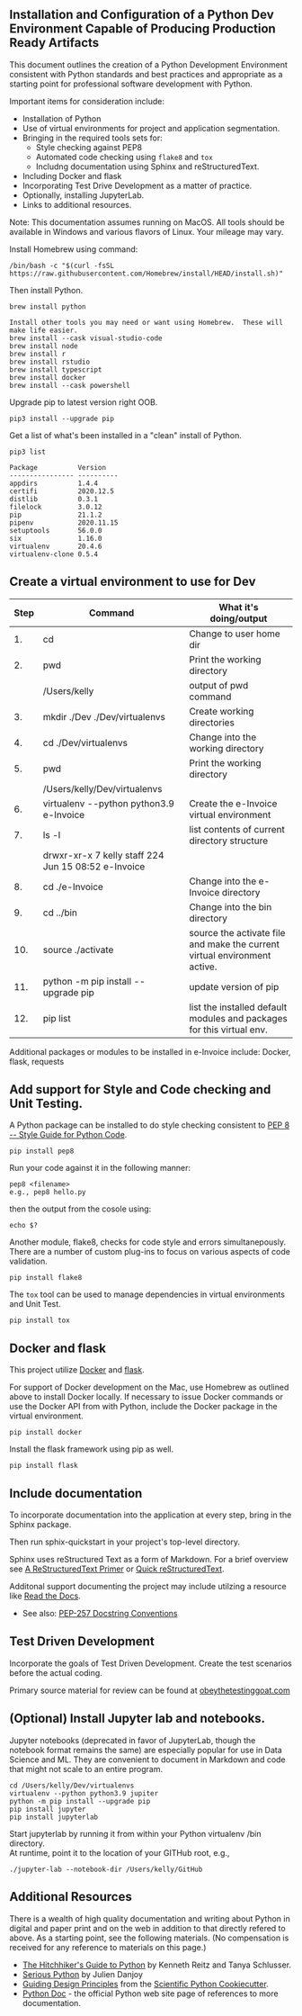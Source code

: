 ## Installation and Configuration of a Python Dev Environment Capable of Producing Production Ready Artifacts

This document outlines the creation of a Python Development Environment consistent with Python standards and best practices and appropriate as a starting point for professional software development with Python.  

Important items for consideration include:
- Installation of Python
- Use of virtual environments for project and application segmentation.
- Bringing in the required tools sets for:
    - Style checking against PEP8
    - Automated code checking using ```flake8``` and ```tox```
    - Includng documentation using Sphinx and reStructuredText.
- Including Docker and flask
- Incorporating Test Drive Development as a matter of practice.
- Optionally, installing JupyterLab.
- Links to additional resources.


Note:  This documentation assumes running on MacOS.  All tools should be available in Windows and various flavors of Linux.  Your mileage may vary. 

Install Homebrew using command:  
```
/bin/bash -c "$(curl -fsSL https://raw.githubusercontent.com/Homebrew/install/HEAD/install.sh)"
```

Then install Python.
```
brew install python
```

```
Install other tools you may need or want using Homebrew.  These will make life easier.
brew install --cask visual-studio-code
brew install node
brew install r
brew install rstudio
brew install typescript
brew install docker
brew install --cask powershell
```


Upgrade pip to latest version right OOB. 
```
pip3 install --upgrade pip
```

Get a list of what's been installed in a "clean" install of Python.
```
pip3 list

Package          Version
---------------- ----------
appdirs          1.4.4
certifi          2020.12.5
distlib          0.3.1
filelock         3.0.12
pip              21.1.2
pipenv           2020.11.15
setuptools       56.0.0
six              1.16.0
virtualenv       20.4.6
virtualenv-clone 0.5.4
```


## Create a virtual environment to use for Dev

Step|Command|What it's doing/output
---|---|---
1.|cd|Change to user home dir
2.|pwd|Print the working directory
 | |/Users/kelly|output of pwd command
3.|mkdir ./Dev ./Dev/virtualenvs|Create working directories 
4.|cd ./Dev/virtualenvs|Change into the working directory
5.|pwd| Print the working directory
 | |/Users/kelly/Dev/virtualenvs|
6.|virtualenv --python python3.9 e-Invoice|Create the e-Invoice virtual environment
7.|ls -l|list contents of current directory structure|
 |  |drwxr-xr-x  7 kelly  staff  224 Jun 15 08:52 e-Invoice
 8.|cd ./e-Invoice|Change into the e-Invoice directory 
9.|cd ../bin|Change into the bin directory
10.|source ./activate | source the activate file and make the current virtual environment active.
11.|python -m pip install --upgrade pip | update version of pip 
12.|pip list | list the installed default modules and packages for this virtual env.

Additional packages or modules to be installed in e-Invoice include:
Docker, flask, requests

## Add support for Style and Code checking and Unit Testing.
A Python package can be installed to do style checking consistent to [PEP 8 -- Style Guide for Python Code](https://www.python.org/dev/peps/pep-0008/).

```
pip install pep8
```

Run your code against it in the following manner:
```
pep8 <filename>
e.g., pep8 hello.py
```

then the output from the cosole using:
``` 
echo $?
```

Another module, flake8, checks for code style and errors simultanepously.  There are a number of custom plug-ins to focus on various aspects of code validation.  

```
pip install flake8
```


The ```tox``` tool can be used to manage dependencies in virtual environments and Unit Test.

```
pip install tox
```


## Docker and flask

This project utilize [Docker](https://www.docker.com) and [flask](https://pypi.org/project/Flask/).

For support of Docker development on the Mac, use Homebrew as outlined above to install Docker locally.  If necessary to issue Docker commands or use the Docker API from with Python, include the Docker package in the virtual environment.

```
pip install docker
```

Install the flask framework using pip as well.

```
pip install flask
```

## Include documentation
To incorporate documentation into the application at every step, bring in the Sphinx package.  

Then run sphix-quickstart in your project's top-level directory.

Sphinx uses reStructured Text as a form of Markdown.  For a brief overview see [A ReStructuredText Primer](https://docutils.sourceforge.io/docs/user/rst/quickstart.html) or [Quick reStructuredText](https://docutils.sourceforge.io/docs/user/rst/quicktest.html).

Additonal support documenting the project may include utilzing a resource like [Read the Docs](http://readthedocs.org).

- See also: [PEP-257 Docstring Conventions](https://www.python.org/dev/peps/pep-0257/) 



## Test Driven Development

Incorporate the goals of Test Driven Development.  Create the test scenarios before the actual coding.  

Primary source material for review can be found at [obeythetestinggoat.com](https://www.obeythetestinggoat.com)




## (Optional) Install Jupyter lab and notebooks.

Jupyter notebooks (deprecated in favor of JupyterLab, though the notebook format remains the same) are especially popular for use in Data Science and ML.  They are convenient to document in Markdown and code that might not scale to an entire program.  

```
cd /Users/kelly/Dev/virtualenvs
virtualenv --python python3.9 jupiter
python -m pip install --upgrade pip
pip install jupyter
pip install jupyterlab
```  
  
Start jupyterlab by running it from within your Python virtualenv /bin directory.  
At runtime, point it to the location of your GITHub root, e.g.,   
```
./jupyter-lab --notebook-dir /Users/kelly/GitHub
```
                                                                                                            
## Additional Resources

There is a wealth of high quality documentation and writing about Python in digital and paper print and on the web in addition to that directly refered to above.  As a starting point, see the following materials.  (No compensation is received for any reference to materials on this page.)
- [The Hitchhiker's Guide to Python](https://docs.python-guide.org) by Kenneth Reitz and Tanya Schlusser.
- [Serious Python](https://nostarch.com/seriouspython) by Julien Danjoy
- [Guiding Design Principles](https://nsls-ii.github.io/scientific-python-cookiecutter/guiding-design-principles.html) from the [Scientific Python Cookiecutter](https://nsls-ii.github.io/scientific-python-cookiecutter/index.html).
- [Python Doc](https://www.python.org/doc/) - the official Python web site page of references to more documentation.

